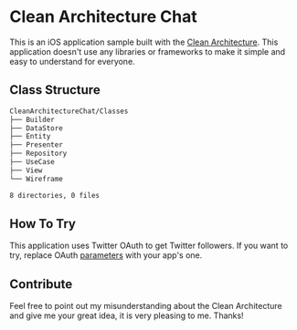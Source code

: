 # Clean Architecture Chat

This is an iOS application sample built with the [Clean Architecture](https://8thlight.com/blog/uncle-bob/2012/08/13/the-clean-architecture.html). This application doesn't use any libraries or frameworks to make it simple and easy to understand for everyone.


## Class Structure

```sh
CleanArchitectureChat/Classes
├── Builder
├── DataStore
├── Entity
├── Presenter
├── Repository
├── UseCase
├── View
└── Wireframe

8 directories, 0 files
```

## How To Try

This application uses Twitter OAuth to get Twitter followers. If you want to try, replace OAuth [parameters](https://github.com/torufuruya/CleanArchitectureChat/blob/master/CleanArchitectureChat/Classes/DataStore/TwitterRequestManager.swift#L28-L29) with your app's one.

## Contribute

Feel free to point out my misunderstanding about the Clean Architecture and give me your great idea, it is very pleasing to me. Thanks!